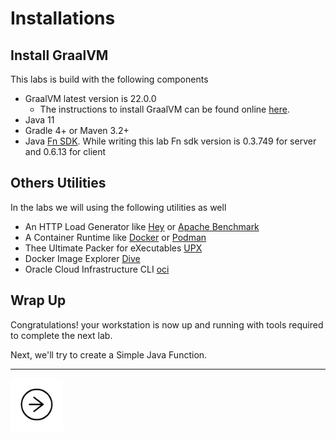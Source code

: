 # Installations 

## Install GraalVM
This labs is build with the following components
* GraalVM latest version is 22.0.0 
   - The instructions to install GraalVM can be found online [here](https://docs.oracle.com/en/graalvm/enterprise/21/docs/getting-started/#install-graalvm-enterprise).
* Java 11
* Gradle 4+ or Maven 3.2+
* Java [Fn SDK](https://github.com/fnproject/fn#top). While writing this lab Fn sdk version is 0.3.749 for server and  0.6.13 for client 


## Others Utilities
In the labs we will using the following utilities as well

* An HTTP Load Generator like [Hey](https://github.com/rakyll/hey) or [Apache Benchmark](https://httpd.apache.org/docs/2.4/programs/ab.html) 
* A Container Runtime like [Docker](<https://docs.docker.com/get-docker>) or [Podman](https://podman.io/)
* Thee Ultimate Packer for eXecutables [UPX](https://upx.github.io/)
* Docker Image Explorer [Dive](https://github.com/wagoodman/dive)
* Oracle Cloud Infrastructure CLI [oci](https://github.com/oracle/oci-cli)



## Wrap Up
Congratulations! your workstation is now up and running with tools required to complete the next lab.

Next, we'll try to create a Simple Java Function.

---
<a href="../1/">
    <img src="../images/noun_Next_511450_100.png"
        style="display: inline; height: 6em;" />
</a>



